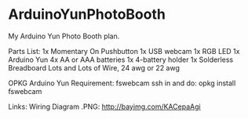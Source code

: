 ArduinoYunPhotoBooth
====================

My Arduino Yun Photo Booth plan. 

Parts List:
1x Momentary On Pushbutton
1x USB webcam
1x RGB LED
1x Arduino Yun
4x AA or AAA batteries
1x 4-battery holder
1x Solderless Breadboard
Lots and Lots of Wire, 24 awg or 22 awg

OPKG Arduino Yun Requirement:
fswebcam
ssh in and do: opkg install fswebcam

Links:
Wiring Diagram .PNG: http://bayimg.com/KACepaAgi
